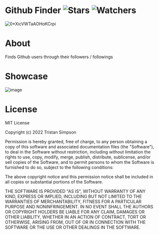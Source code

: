 # Github Finder ![Stars](https://img.shields.io/github/stars/realTristan/GithubFinder?color=brightgreen) ![Watchers](https://img.shields.io/github/watchers/realTristan/GithubFinder?label=Watchers)
![0*XicVWTaAOHoKCrpi](https://user-images.githubusercontent.com/75189508/186446134-c7ebb621-2f32-42eb-a128-af078a6d8de3.png)


# About
Finds Github users through their followers / followings

# Showcase
![image](https://user-images.githubusercontent.com/75189508/183293124-c21d5aad-7387-4e2c-b086-927ebf8997f1.png)

# License
MIT License

Copyright (c) 2022 Tristan Simpson

Permission is hereby granted, free of charge, to any person obtaining a copy of this software and associated documentation files (the "Software"), to deal in the Software without restriction, including without limitation the rights to use, copy, modify, merge, publish, distribute, sublicense, and/or sell copies of the Software, and to permit persons to whom the Software is furnished to do so, subject to the following conditions:

The above copyright notice and this permission notice shall be included in all copies or substantial portions of the Software.

THE SOFTWARE IS PROVIDED "AS IS", WITHOUT WARRANTY OF ANY KIND, EXPRESS OR IMPLIED, INCLUDING BUT NOT LIMITED TO THE WARRANTIES OF MERCHANTABILITY, FITNESS FOR A PARTICULAR PURPOSE AND NONINFRINGEMENT. IN NO EVENT SHALL THE AUTHORS OR COPYRIGHT HOLDERS BE LIABLE FOR ANY CLAIM, DAMAGES OR OTHER LIABILITY, WHETHER IN AN ACTION OF CONTRACT, TORT OR OTHERWISE, ARISING FROM, OUT OF OR IN CONNECTION WITH THE SOFTWARE OR THE USE OR OTHER DEALINGS IN THE SOFTWARE.
